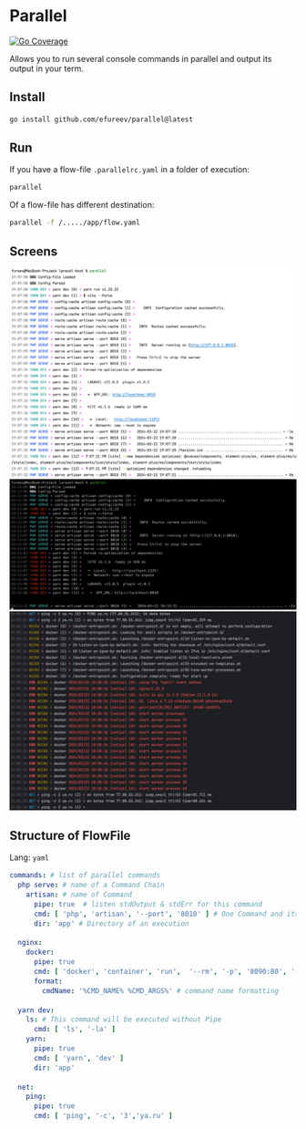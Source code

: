 # Parallel

[![Go Coverage](https://github.com/efureev/parallel/wiki/coverage.svg)](https://raw.githack.com/wiki/efureev/reggol/coverage.html)

Allows you to run several console commands in parallel and output its output in your term.

## Install

```bash
go install github.com/efureev/parallel@latest
```

## Run

If you have a flow-file `.parallelrc.yaml` in a folder of execution:

```bash
parallel
```

Of a flow-file has different destination:

```bash
parallel -f /...../app/flow.yaml
```

## Screens

![screen1.png](.assets%2Fscreen1.png)
![sceen2.png](.assets%2Fsceen2.png)
![screen3.png](.assets%2Fscreen3.png)

## Structure of FlowFile

Lang: `yaml`

```yaml
commands: # list of parallel commands
  php serve: # name of a Command Chain
    artisan: # name of Command
      pipe: true  # listen stdOutput & stdErr for this command
      cmd: [ 'php', 'artisan', '--port', '8010' ] # One Command and its args 
      dir: 'app' # Directory of an execution

  nginx:
    docker:
      pipe: true
      cmd: [ 'docker', 'container', 'run',  '--rm', '-p', '8090:80', '--name', 'ngixn', 'nginx' ]
      format:
        cmdName: '%CMD_NAME% %CMD_ARGS%' # command name formatting 

  yarn dev:
    ls: # This command will be executed without Pipe
      cmd: [ 'ls', '-la' ]
    yarn:
      pipe: true
      cmd: [ 'yarn', 'dev' ]
      dir: 'app'

  net:
    ping:
      pipe: true
      cmd: [ 'ping', '-c', '3','ya.ru' ]
```
